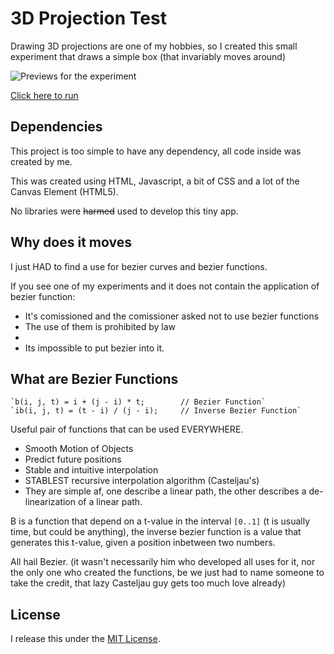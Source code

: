 3D Projection Test
=======================

Drawing 3D projections are one of my hobbies, so I created this small experiment that draws a simple box (that invariably moves around)

![Previews for the experiment](https://cdn.rawgit.com/GuilhermeRossato/3DProjectionTest/master/preview.png)

[Click here to run](https://cdn.rawgit.com/GuilhermeRossato/3DProjectionTest/master/index.html)

Dependencies
-----------------------
This project is too simple to have any dependency, all code inside was created by me.

This was created using HTML, Javascript, a bit of CSS and a lot of the Canvas Element (HTML5).

No libraries were ~~harmed~~ used to develop this tiny app.

Why does it moves
-----------------------
I just HAD to find a use for bezier curves and bezier functions. 

If you see one of my experiments and it does not contain the application of bezier function:
 * It's comissioned and the comissioner asked not to use bezier functions
 * The use of them is prohibited by law
 * 
 * Its impossible to put bezier into it.

What are Bezier Functions
-----------------------

	`b(i, j, t) = i + (j - i) * t;        // Bezier Function`
	`ib(i, j, t) = (t - i) / (j - i);     // Inverse Bezier Function`

Useful pair of functions that can be used EVERYWHERE.

 * Smooth Motion of Objects
 * Predict future positions
 * Stable and intuitive interpolation
 * STABLEST recursive interpolation algorithm (Casteljau's)
 * They are simple af, one describe a linear path, the other describes a de-linearization of a linear path.

B is a function that depend on a t-value in the interval `[0..1]` (t is usually time, but could be anything), the inverse bezier function is a value that generates this t-value, given a position inbetween two numbers.

All hail Bezier. (it wasn't necessarily him who developed all uses for it, nor the only one who created the functions, be we just had to name someone to take the credit, that lazy Casteljau guy gets too much love already)

License
-----------------------

I release this under the [MIT License](https://opensource.org/licenses/MIT).